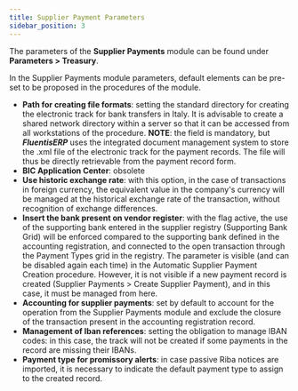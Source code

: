 ```yaml
---
title: Supplier Payment Parameters
sidebar_position: 3
---
```


The parameters of the **Supplier Payments** module can be found under **Parameters > Treasury**.

In the Supplier Payments module parameters, default elements can be pre-set to be proposed in the procedures of the module.

- **Path for creating file formats**: setting the standard directory for creating the electronic track for bank transfers in Italy. It is advisable to create a shared network directory within a server so that it can be accessed from all workstations of the procedure. **NOTE**: the field is mandatory, but ***FluentisERP*** uses the integrated document management system to store the .xml file of the electronic track for the payment records. The file will thus be directly retrievable from the payment record form.
- **BIC Application Center**: obsolete  
- **Use historic exchange rate**: with this option, in the case of transactions in foreign currency, the equivalent value in the company's currency will be managed at the historical exchange rate of the transaction, without recognition of exchange differences.  
- **Insert the bank present on vendor register**: with the flag active, the use of the supporting bank entered in the supplier registry (Supporting Bank Grid) will be enforced compared to the supporting bank defined in the accounting registration, and connected to the open transaction through the Payment Types grid in the registry. The parameter is visible (and can be disabled again each time) in the Automatic Supplier Payment Creation procedure. However, it is not visible if a new payment record is created (Supplier Payments > Create Supplier Payment), and in this case, it must be managed from here.  
- **Accounting for supplier payments**: set by default to account for the operation from the Supplier Payments module and exclude the closure of the transaction present in the accounting registration record.  
- **Management of Iban references**: setting the obligation to manage IBAN codes: in this case, the track will not be created if some payments in the record are missing their IBANs.  
- **Payment type for promissory alerts**: in case passive Riba notices are imported, it is necessary to indicate the default payment type to assign to the created record.